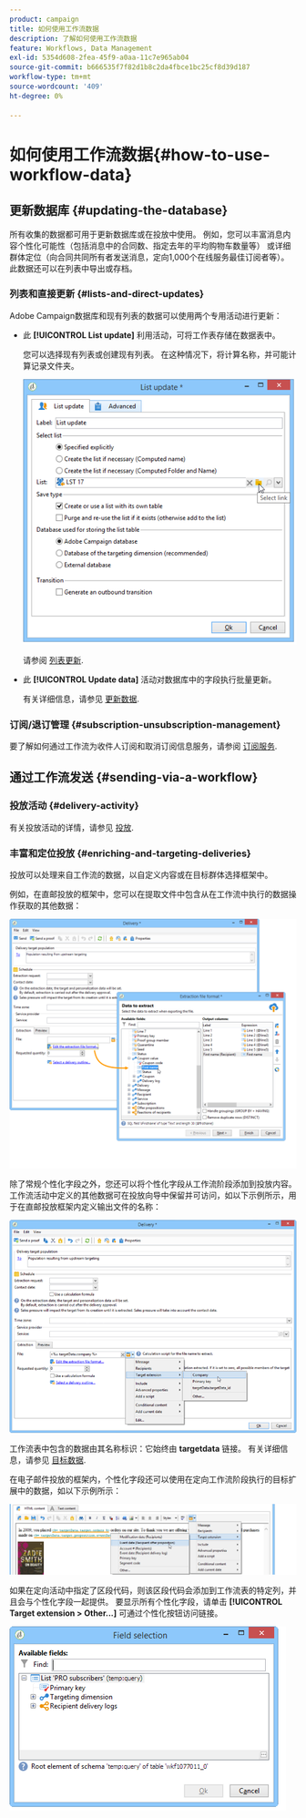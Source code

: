 ```yaml
---
product: campaign
title: 如何使用工作流数据
description: 了解如何使用工作流数据
feature: Workflows, Data Management
exl-id: 5354d608-2fea-45f9-a0aa-11c7e965ab04
source-git-commit: b666535f7f82d1b8c2da4fbce1bc25cf8d39d187
workflow-type: tm+mt
source-wordcount: '409'
ht-degree: 0%

---
```


# 如何使用工作流数据{#how-to-use-workflow-data}



## 更新数据库 {#updating-the-database}

所有收集的数据都可用于更新数据库或在投放中使用。 例如，您可以丰富消息内容个性化可能性（包括消息中的合同数、指定去年的平均购物车数量等） 或详细群体定位（向合同共同所有者发送消息，定向1,000个在线服务最佳订阅者等）。 此数据还可以在列表中导出或存档。

### 列表和直接更新 {#lists-and-direct-updates}

Adobe Campaign数据库和现有列表的数据可以使用两个专用活动进行更新：

* 此 **[!UICONTROL List update]** 利用活动，可将工作表存储在数据表中。

  您可以选择现有列表或创建现有列表。 在这种情况下，将计算名称，并可能计算记录文件夹。

  ![](assets/s_user_create_list.png)

  请参阅 [列表更新](list-update.md).

* 此 **[!UICONTROL Update data]** 活动对数据库中的字段执行批量更新。

  有关详细信息，请参见 [更新数据](update-data.md).

### 订阅/退订管理 {#subscription-unsubscription-management}

要了解如何通过工作流为收件人订阅和取消订阅信息服务，请参阅 [订阅服务](subscription-services.md).

## 通过工作流发送 {#sending-via-a-workflow}

### 投放活动 {#delivery-activity}

有关投放活动的详情，请参见 [投放](delivery.md).

### 丰富和定位投放 {#enriching-and-targeting-deliveries}

投放可以处理来自工作流的数据，以自定义内容或在目标群体选择框架中。

例如，在直邮投放的框架中，您可以在提取文件中包含从在工作流中执行的数据操作获取的其他数据：

![](assets/s_advuser_add_data_postal_mail.png)

除了常规个性化字段之外，您还可以将个性化字段从工作流阶段添加到投放内容。 工作流活动中定义的其他数据可在投放向导中保留并可访问，如以下示例所示，用于在直邮投放框架内定义输出文件的名称：

![](assets/s_advuser_using_additional_data.png)

工作流表中包含的数据由其名称标识：它始终由 **targetdata** 链接。 有关详细信息，请参见 [目标数据](data-life-cycle.md#target-data).

在电子邮件投放的框架内，个性化字段还可以使用在定向工作流阶段执行的目标扩展中的数据，如以下示例所示：

![](assets/s_advuser_add_data_email.png)

如果在定向活动中指定了区段代码，则该区段代码会添加到工作流表的特定列，并且会与个性化字段一起提供。 要显示所有个性化字段，请单击 **[!UICONTROL Target extension > Other...]** 可通过个性化按钮访问链接。

![](assets/s_advuser_segment_code_select.png)
